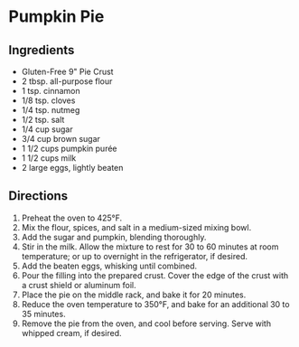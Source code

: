 # Pumpkin Pie
## Ingredients
-   Gluten-Free 9" Pie Crust
-   2 tbsp. all-purpose flour
-   1 tsp. cinnamon
-   1/8 tsp. cloves
-   1/4 tsp. nutmeg
-   1/2 tsp. salt
-   1/4 cup sugar
-   3/4 cup brown sugar
-   1 1/2 cups pumpkin purée
-   1 1/2 cups milk
-   2 large eggs, lightly beaten

## Directions
1.  Preheat the oven to 425°F.
2.  Mix the flour, spices, and salt in a medium-sized mixing bowl.
3.  Add the sugar and pumpkin, blending thoroughly.
4.  Stir in the milk. Allow the mixture to rest for 30 to 60 minutes at room temperature; or up to overnight in the refrigerator, if desired.
5.  Add the beaten eggs, whisking until combined.
6.  Pour the filling into the prepared crust. Cover the edge of the crust with a crust shield or aluminum foil.
7.  Place the pie on the middle rack, and bake it for 20 minutes.
8.  Reduce the oven temperature to 350°F, and bake for an additional 30 to 35 minutes.
9.  Remove the pie from the oven, and cool before serving. Serve with whipped cream, if desired. 
